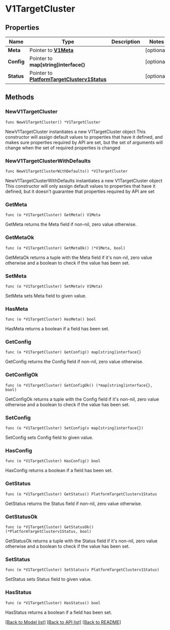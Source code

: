 # V1TargetCluster

## Properties

Name | Type | Description | Notes
------------ | ------------- | ------------- | -------------
**Meta** | Pointer to [**V1Meta**](V1Meta.md) |  | [optional] 
**Config** | Pointer to **map[string]interface{}** |  | [optional] 
**Status** | Pointer to [**PlatformTargetClusterv1Status**](PlatformTargetClusterv1Status.md) |  | [optional] 

## Methods

### NewV1TargetCluster

`func NewV1TargetCluster() *V1TargetCluster`

NewV1TargetCluster instantiates a new V1TargetCluster object
This constructor will assign default values to properties that have it defined,
and makes sure properties required by API are set, but the set of arguments
will change when the set of required properties is changed

### NewV1TargetClusterWithDefaults

`func NewV1TargetClusterWithDefaults() *V1TargetCluster`

NewV1TargetClusterWithDefaults instantiates a new V1TargetCluster object
This constructor will only assign default values to properties that have it defined,
but it doesn't guarantee that properties required by API are set

### GetMeta

`func (o *V1TargetCluster) GetMeta() V1Meta`

GetMeta returns the Meta field if non-nil, zero value otherwise.

### GetMetaOk

`func (o *V1TargetCluster) GetMetaOk() (*V1Meta, bool)`

GetMetaOk returns a tuple with the Meta field if it's non-nil, zero value otherwise
and a boolean to check if the value has been set.

### SetMeta

`func (o *V1TargetCluster) SetMeta(v V1Meta)`

SetMeta sets Meta field to given value.

### HasMeta

`func (o *V1TargetCluster) HasMeta() bool`

HasMeta returns a boolean if a field has been set.

### GetConfig

`func (o *V1TargetCluster) GetConfig() map[string]interface{}`

GetConfig returns the Config field if non-nil, zero value otherwise.

### GetConfigOk

`func (o *V1TargetCluster) GetConfigOk() (*map[string]interface{}, bool)`

GetConfigOk returns a tuple with the Config field if it's non-nil, zero value otherwise
and a boolean to check if the value has been set.

### SetConfig

`func (o *V1TargetCluster) SetConfig(v map[string]interface{})`

SetConfig sets Config field to given value.

### HasConfig

`func (o *V1TargetCluster) HasConfig() bool`

HasConfig returns a boolean if a field has been set.

### GetStatus

`func (o *V1TargetCluster) GetStatus() PlatformTargetClusterv1Status`

GetStatus returns the Status field if non-nil, zero value otherwise.

### GetStatusOk

`func (o *V1TargetCluster) GetStatusOk() (*PlatformTargetClusterv1Status, bool)`

GetStatusOk returns a tuple with the Status field if it's non-nil, zero value otherwise
and a boolean to check if the value has been set.

### SetStatus

`func (o *V1TargetCluster) SetStatus(v PlatformTargetClusterv1Status)`

SetStatus sets Status field to given value.

### HasStatus

`func (o *V1TargetCluster) HasStatus() bool`

HasStatus returns a boolean if a field has been set.


[[Back to Model list]](../README.md#documentation-for-models) [[Back to API list]](../README.md#documentation-for-api-endpoints) [[Back to README]](../README.md)


